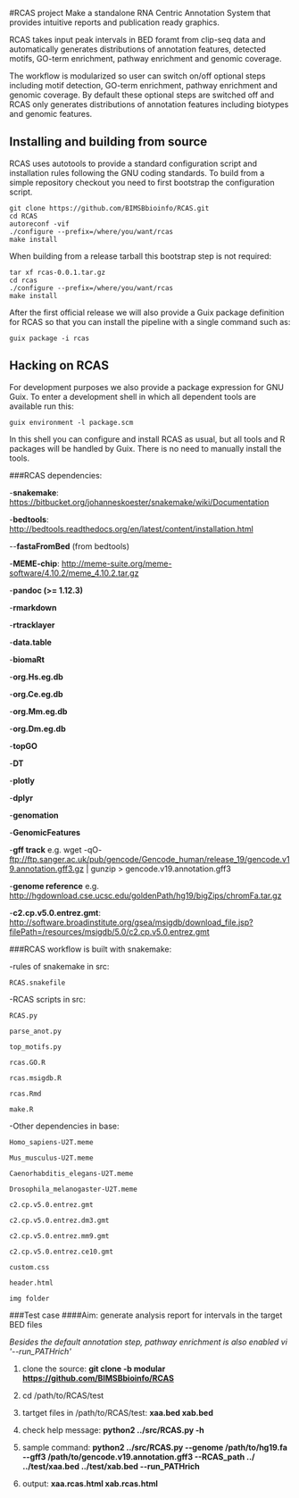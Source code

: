 #RCAS project
Make a standalone RNA Centric Annotation System that
provides intuitive reports and publication ready graphics.

RCAS takes input peak intervals in BED foramt from clip-seq data
and automatically generates distributions of annotation features,
detected motifs, GO-term enrichment, pathway enrichment
and genomic coverage.

The workflow is modularized so user can switch on/off
optional steps including motif detection, GO-term enrichment,
pathway enrichment and genomic coverage.
By default these optional steps are switched off
and RCAS only generates distributions of annotation features
including biotypes and genomic features.

## Installing and building from source

RCAS uses autotools to provide a standard configuration script and
installation rules following the GNU coding standards.  To build from
a simple repository checkout you need to first bootstrap the
configuration script.

~~~
git clone https://github.com/BIMSBbioinfo/RCAS.git
cd RCAS
autoreconf -vif
./configure --prefix=/where/you/want/rcas
make install
~~~

When building from a release tarball this bootstrap step is not
required:

~~~
tar xf rcas-0.0.1.tar.gz
cd rcas
./configure --prefix=/where/you/want/rcas
make install
~~~

After the first official release we will also provide a Guix package
definition for RCAS so that you can install the pipeline with a single
command such as:

    guix package -i rcas


## Hacking on RCAS

For development purposes we also provide a package expression for GNU
Guix.  To enter a development shell in which all dependent tools are
available run this:

    guix environment -l package.scm

In this shell you can configure and install RCAS as usual, but all
tools and R packages will be handled by Guix.  There is no need to
manually install the tools.


###RCAS dependencies:

-**snakemake**: https://bitbucket.org/johanneskoester/snakemake/wiki/Documentation

-**bedtools**:
http://bedtools.readthedocs.org/en/latest/content/installation.html

--**fastaFromBed** (from bedtools)

-**MEME-chip**:
http://meme-suite.org/meme-software/4.10.2/meme_4.10.2.tar.gz

-**pandoc (>= 1.12.3)**

-**rmarkdown**

-**rtracklayer**

-**data.table**

-**biomaRt**

-**org.Hs.eg.db**

-**org.Ce.eg.db**

-**org.Mm.eg.db**

-**org.Dm.eg.db**

-**topGO**

-**DT**

-**plotly**

-**dplyr**

-**genomation**

-**GenomicFeatures**

-**gff track** e.g.  wget -qO- ftp://ftp.sanger.ac.uk/pub/gencode/Gencode_human/release_19/gencode.v19.annotation.gff3.gz | gunzip > gencode.v19.annotation.gff3

-**genome reference** e.g. http://hgdownload.cse.ucsc.edu/goldenPath/hg19/bigZips/chromFa.tar.gz

-**c2.cp.v5.0.entrez.gmt**:
http://software.broadinstitute.org/gsea/msigdb/download_file.jsp?filePath=/resources/msigdb/5.0/c2.cp.v5.0.entrez.gmt

###RCAS workflow is built with snakemake:

-rules of snakemake in src:

    RCAS.snakefile

-RCAS scripts in src:

    RCAS.py

    parse_anot.py

    top_motifs.py

    rcas.GO.R

    rcas.msigdb.R

    rcas.Rmd

    make.R

-Other dependencies in base:

    Homo_sapiens-U2T.meme

    Mus_musculus-U2T.meme

    Caenorhabditis_elegans-U2T.meme

    Drosophila_melanogaster-U2T.meme

    c2.cp.v5.0.entrez.gmt

    c2.cp.v5.0.entrez.dm3.gmt

    c2.cp.v5.0.entrez.mm9.gmt

    c2.cp.v5.0.entrez.ce10.gmt

    custom.css

    header.html

    img folder

###Test case
####Aim: generate analysis report for intervals in the target BED files

*Besides the default annotation step, pathway enrichment is also enabled vi '--run_PATHrich'*

1. clone the source: **git clone -b modular https://github.com/BIMSBbioinfo/RCAS**

2. cd /path/to/RCAS/test

3. tartget files in /path/to/RCAS/test: **xaa.bed  xab.bed**

4. check help message: **python2 ../src/RCAS.py -h**

4. sample command: **python2 ../src/RCAS.py --genome /path/to/hg19.fa --gff3 /path/to/gencode.v19.annotation.gff3 --RCAS_path ../ ../test/xaa.bed ../test/xab.bed --run_PATHrich**

5. output: **xaa.rcas.html xab.rcas.html**
